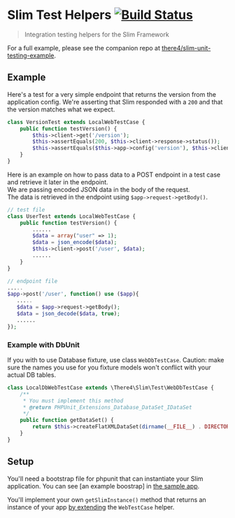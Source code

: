 # Slim Test Helpers [![Build Status](https://travis-ci.org/there4/slim-test-helpers.svg?branch=master)](https://travis-ci.org/there4/slim-test-helpers)
> Integration testing helpers for the Slim Framework

For a full example, please see the companion repo at [there4/slim-unit-testing-example][example].

## Example

Here's a test for a very simple endpoint that returns the version from the
application config. We're asserting that Slim responded with a `200` and that
the version matches what we expect.

```php
class VersionTest extends LocalWebTestCase {
    public function testVersion() {
        $this->client->get('/version');
        $this->assertEquals(200, $this->client->response->status());
        $this->assertEquals($this->app->config('version'), $this->client->response->body());
    }
}
```

Here is an example on how to pass data to a POST endpoint in a test case and retrieve it later in the endpoint.   
We are passing encoded JSON data in the body of the request.   
The data is retrieved in the endpoint using ```$app->request->getBody()```.

```php
// test file
class UserTest extends LocalWebTestCase {
    public function testVersion() {
        ......
        $data = array("user" => 1);
        $data = json_encode($data);
        $this->client->post('/user', $data);
        ......
    }
}

// endpoint file
.....
$app->post('/user', function() use ($app){
   .....
   $data = $app->request->getBody();
   $data = json_decode($data, true);
   ......
});
```

### Example with DbUnit

If you with to use Database fixture, use class `WebDbTestCase`. Caution: make sure the names you use for you fixture models won't conflict with your actual DB tables.

```php
class LocalDbWebTestCase extends \There4\Slim\Test\WebDbTestCase {
	/**
	 * You must implement this method
	 * @return PHPUnit_Extensions_Database_DataSet_IDataSet
	 */
	public function getDataSet() {
		return $this->createFlatXMLDataSet(dirname(__FILE__) . DIRECTORY_SEPARATOR . 'fixture.xml');
	}
}
```

## Setup

You'll need a bootstrap file for phpunit that can instantiate your Slim
application. You can see [an example boostrap] in [the sample app][example].

You'll implement your own `getSlimInstance()` method that returns an instance of
your app [by extending][webtestcase] the `WebTestCase` helper.

[example]: https://github.com/there4/slim-unit-testing-example
[bootstrap]: https://github.com/there4/slim-unit-testing-example/blob/master/tests/bootstrap.php
[webtestcase]: https://github.com/there4/slim-test-helpers/blob/master/src/There4/Slim/Test/WebTestCase.php
